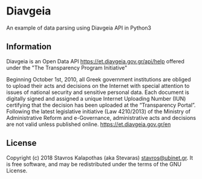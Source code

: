 # Diavgeia

An example of data parsing using Diavgeia API in Python3

## Information

Diavgeia is an Open Data API <https://et.diavgeia.gov.gr/api/help> offered under the "The Transparency Program Initiative"

Beginning October 1st, 2010, all Greek government institutions are obliged to upload their acts and decisions on the Internet with special attention to issues of national security and sensitive personal data. Each document is digitally signed and assigned a unique Internet Uploading Number (IUN) certifying that the decision has been uploaded at the “Transparency Portal”. Following the latest legislative initiative (Law 4210/2013) of the Ministry of Administrative Reform and e-Governance, administrative acts and decisions are not valid unless published online. <https://et.diavgeia.gov.gr/en>

## License

Copyright (c) 2018 Stavros Kalapothas (aka Stevaras) <stavros@ubinet.gr>.
It is free software, and may be redistributed under the terms of the GNU License.
